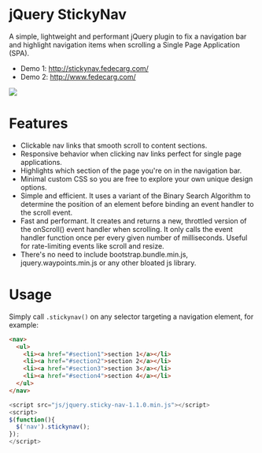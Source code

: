 # jQuery StickyNav
A simple, lightweight and performant jQuery plugin to fix a navigation bar and highlight navigation items when scrolling a Single Page Application (SPA).

* Demo 1: http://stickynav.fedecarg.com/
* Demo 2: http://www.fedecarg.com/

![](https://raw.githubusercontent.com/fedecarg/sticky-nav/master/src/images/sticky-nav-screenshot.png)

# Features

* Clickable nav links that smooth scroll to content sections.
* Responsive behavior when clicking nav links perfect for single page applications.
* Highlights which section of the page you're on in the navigation bar.
* Minimal custom CSS so you are free to explore your own unique design options.
* Simple and efficient. It uses a variant of the Binary Search Algorithm to determine the position of an element before binding an event handler to the scroll event.
* Fast and performant. It creates and returns a new, throttled version of the onScroll() event handler when scrolling. It only calls the event handler function once per every given number of milliseconds. Useful for rate-limiting events like scroll and resize.
* There's no need to include bootstrap.bundle.min.js, jquery.waypoints.min.js or any other bloated js library.

# Usage
Simply call `.stickynav()` on any selector targeting a navigation element, for example:

```html
<nav>
  <ul>
    <li><a href="#section1">section 1</a></li>
    <li><a href="#section2">section 2</a></li>
    <li><a href="#section3">section 3</a></li>
    <li><a href="#section4">section 4</a></li>
  </ul>
</nav>
```

```javascript
<script src="js/jquery.sticky-nav-1.1.0.min.js"></script>
<script>
$(function(){
  $('nav').stickynav();
});
</script>
```
